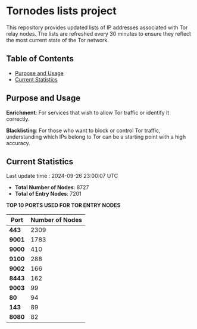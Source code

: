 # Tornodes lists project

This repository provides updated lists of IP addresses associated with Tor relay nodes. The lists are refreshed every 30 minutes to ensure they reflect the most current state of the Tor network.

## Table of Contents

- [Purpose and Usage](#purpose-and-usage)
- [Current Statistics](#current-statistics)


## Purpose and Usage

**Enrichment**: For services that wish to allow Tor traffic or identify it correctly.

**Blacklisting**: For those who want to block or control Tor traffic, understanding which IPs belong to Tor can be a starting point with a high accuracy.

## Current Statistics

Last update time : 2024-09-26 23:00:07 UTC

- **Total Number of Nodes**: 8727
- **Total of Entry Nodes**: 7201

**TOP 10 PORTS USED FOR TOR ENTRY NODES**

| **Port** | **Number of Nodes** |
|------|-----------------|
| **443**   | 2309  |
| **9001**   | 1783  |
| **9000**   | 410  |
| **9100**   | 288  |
| **9002**   | 166  |
| **8443**   | 162  |
| **9003**   | 99  |
| **80**   | 94  |
| **143**   | 89  |
| **8080**   | 82  |

